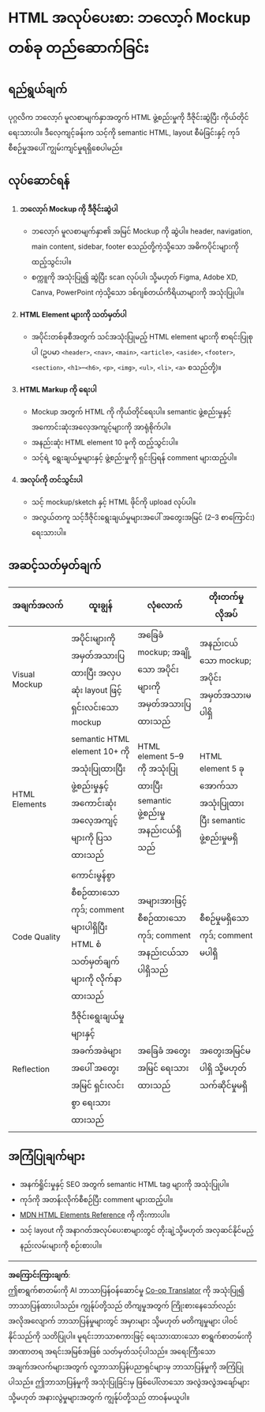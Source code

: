 <!--
CO_OP_TRANSLATOR_METADATA:
{
  "original_hash": "5a764667bbe82aa72ac0a67f4c97ff4a",
  "translation_date": "2025-10-03T11:04:29+00:00",
  "source_file": "3-terrarium/1-intro-to-html/assignment.md",
  "language_code": "my"
}
-->
# HTML အလုပ်ပေးစာ: ဘလော့ဂ် Mockup တစ်ခု တည်ဆောက်ခြင်း

## ရည်ရွယ်ချက်

ပုဂ္ဂလိက ဘလော့ဂ် မူလစာမျက်နှာအတွက် HTML ဖွဲ့စည်းမှုကို ဒီဇိုင်းဆွဲပြီး ကိုယ်တိုင်ရေးသားပါ။ ဒီလေ့ကျင့်ခန်းက သင့်ကို semantic HTML, layout စီမံခြင်းနှင့် ကုဒ်စီစဉ်မှုအပေါ် ကျွမ်းကျင်မှုရရှိစေပါမည်။

## လုပ်ဆောင်ရန်

1. **ဘလော့ဂ် Mockup ကို ဒီဇိုင်းဆွဲပါ**
   - ဘလော့ဂ် မူလစာမျက်နှာ၏ အမြင် Mockup ကို ဆွဲပါ။ header, navigation, main content, sidebar, footer စသည်တို့ကဲ့သို့သော အဓိကပိုင်းများကို ထည့်သွင်းပါ။
   - စက္ကူကို အသုံးပြု၍ ဆွဲပြီး scan လုပ်ပါ၊ သို့မဟုတ် Figma, Adobe XD, Canva, PowerPoint ကဲ့သို့သော ဒစ်ဂျစ်တယ်ကိရိယာများကို အသုံးပြုပါ။

2. **HTML Element များကို သတ်မှတ်ပါ**
   - အပိုင်းတစ်ခုစီအတွက် သင်အသုံးပြုမည့် HTML element များကို စာရင်းပြုစုပါ (ဥပမာ `<header>`, `<nav>`, `<main>`, `<article>`, `<aside>`, `<footer>`, `<section>`, `<h1>`–`<h6>`, `<p>`, `<img>`, `<ul>`, `<li>`, `<a>` စသည်တို့)။

3. **HTML Markup ကို ရေးပါ**
   - Mockup အတွက် HTML ကို ကိုယ်တိုင်ရေးပါ။ semantic ဖွဲ့စည်းမှုနှင့် အကောင်းဆုံးအလေ့အကျင့်များကို အာရုံစိုက်ပါ။
   - အနည်းဆုံး HTML element 10 ခုကို ထည့်သွင်းပါ။
   - သင့်ရဲ့ ရွေးချယ်မှုများနှင့် ဖွဲ့စည်းမှုကို ရှင်းပြရန် comment များထည့်ပါ။

4. **အလုပ်ကို တင်သွင်းပါ**
   - သင့် mockup/sketch နှင့် HTML ဖိုင်ကို upload လုပ်ပါ။
   - အလွယ်တကူ သင့်ဒီဇိုင်းရွေးချယ်မှုများအပေါ် အတွေးအမြင် (2–3 စာကြောင်း) ရေးသားပါ။

## အဆင့်သတ်မှတ်ချက်

| အချက်အလက်         | ထူးချွန်                                                                                   | လုံလောက်                                                                         | တိုးတက်မှုလိုအပ်                                                               |
|------------------|--------------------------------------------------------------------------------------------|----------------------------------------------------------------------------------|---------------------------------------------------------------------------------|
| Visual Mockup    | အပိုင်းများကို အမှတ်အသားပြထားပြီး အလှပဆုံး layout ဖြင့် ရှင်းလင်းသော mockup                 | အခြေခံ mockup; အချို့သော အပိုင်းများကို အမှတ်အသားပြထားသည်                       | အနည်းငယ်သော mockup; အပိုင်းအမှတ်အသားမပါရှိ                                   |
| HTML Elements    | semantic HTML element 10+ ကို အသုံးပြုထားပြီး ဖွဲ့စည်းမှုနှင့် အကောင်းဆုံးအလေ့အကျင့်များကို ပြသထားသည် | HTML element 5–9 ကို အသုံးပြုထားပြီး semantic ဖွဲ့စည်းမှု အနည်းငယ်ရှိသည်          | HTML element 5 ခုအောက်သာ အသုံးပြုထားပြီး semantic ဖွဲ့စည်းမှုမရှိ               |
| Code Quality     | ကောင်းမွန်စွာ စီစဉ်ထားသော ကုဒ်; comment များပါရှိပြီး HTML စံသတ်မှတ်ချက်များကို လိုက်နာထားသည် | အများအားဖြင့် စီစဉ်ထားသော ကုဒ်; comment အနည်းငယ်သာပါရှိသည်                      | စီစဉ်မှုမရှိသော ကုဒ်; comment မပါရှိ                                           |
| Reflection       | ဒီဇိုင်းရွေးချယ်မှုများနှင့် အခက်အခဲများအပေါ် အတွေးအမြင် ရှင်းလင်းစွာ ရေးသားထားသည်          | အခြေခံ အတွေးအမြင် ရေးသားထားသည်                                                  | အတွေးအမြင်မပါရှိ သို့မဟုတ် သက်ဆိုင်မှုမရှိ                                      |

## အကြံပြုချက်များ

- အနက်ရှိုင်းမှုနှင့် SEO အတွက် semantic HTML tag များကို အသုံးပြုပါ။
- ကုဒ်ကို အတန်းလိုက်စီစဉ်ပြီး comment များထည့်ပါ။
- [MDN HTML Elements Reference](https://developer.mozilla.org/en-US/docs/Web/HTML/Element) ကို ကိုးကားပါ။
- သင့် layout ကို အနာဂတ်အလုပ်ပေးစာများတွင် တိုးချဲ့သို့မဟုတ် အလှဆင်နိုင်မည့် နည်းလမ်းများကို စဉ်းစားပါ။

---

**အကြောင်းကြားချက်**:  
ဤစာရွက်စာတမ်းကို AI ဘာသာပြန်ဝန်ဆောင်မှု [Co-op Translator](https://github.com/Azure/co-op-translator) ကို အသုံးပြု၍ ဘာသာပြန်ထားပါသည်။ ကျွန်ုပ်တို့သည် တိကျမှုအတွက် ကြိုးစားနေသော်လည်း အလိုအလျောက် ဘာသာပြန်မှုများတွင် အမှားများ သို့မဟုတ် မတိကျမှုများ ပါဝင်နိုင်သည်ကို သတိပြုပါ။ မူရင်းဘာသာစကားဖြင့် ရေးသားထားသော စာရွက်စာတမ်းကို အာဏာတရ အရင်းအမြစ်အဖြစ် သတ်မှတ်သင့်ပါသည်။ အရေးကြီးသော အချက်အလက်များအတွက် လူ့ဘာသာပြန်ပညာရှင်များမှ ဘာသာပြန်မှုကို အကြံပြုပါသည်။ ဤဘာသာပြန်မှုကို အသုံးပြုခြင်းမှ ဖြစ်ပေါ်လာသော အလွဲအလွဲအချော်များ သို့မဟုတ် အနားလွဲမှုများအတွက် ကျွန်ုပ်တို့သည် တာဝန်မယူပါ။